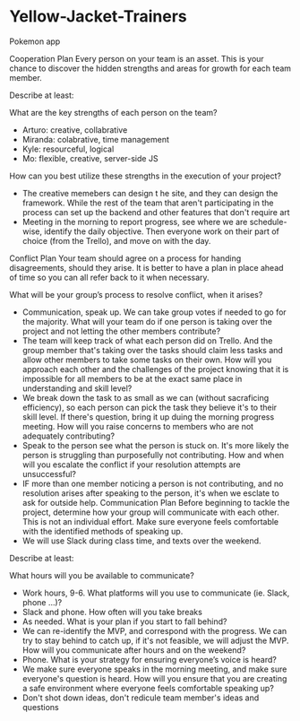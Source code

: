 # Yellow-Jacket-Trainers
Pokemon app


Cooperation Plan
Every person on your team is an asset. This is your chance to discover the hidden strengths and areas for growth for each team member.

Describe at least:

What are the key strengths of each person on the team?
- Arturo: creative, collabrative
- Miranda: colabrative, time management
- Kyle: resourceful, logical
- Mo: flexible, creative, server-side JS

How can you best utilize these strengths in the execution of your project?
- The creative memebers can design t he site, and they can design the framework. While the rest of the team that aren't participating in the process can set up the backend and other features that don't require art
- Meeting in the morning to report progress, see where we are schedule-wise, identify the daily objective. Then everyone work on their part of choice (from the Trello), and move on with the day. 

Conflict Plan
Your team should agree on a process for handing disagreements, should they arise. It is better to have a plan in place ahead of time so you can all refer back to it when necessary.

What will be your group’s process to resolve conflict, when it arises?
- Communication, speak up. We can take group votes if needed to go for the majority. 
What will your team do if one person is taking over the project and not letting the other members contribute?
- The team will keep track of what each person did on Trello. And the group member that's taking over the tasks should claim less tasks and allow other members to take some tasks on their own.
How will you approach each other and the challenges of the project knowing that it is impossible for all members to be at the exact same place in understanding and skill level?
- We break down the task to as small as we can (without sacraficing efficiency), so each person can pick the task they believe it's to their skill level. If there's question, bring it up duing the morning progress meeting.
How will you raise concerns to members who are not adequately contributing?
- Speak to the person see what the person is stuck on. It's more likely the person is struggling than purposefully not contributing.
How and when will you escalate the conflict if your resolution attempts are unsuccessful? 
- IF more than one member noticing a person is not contributing, and no resolution arises after speaking to the person, it's when we esclate to ask for outside help. 
Communication Plan
Before beginning to tackle the project, determine how your group will communicate with each other. This is not an individual effort. Make sure everyone feels comfortable with the identified methods of speaking up.
- We will use Slack during class time, and texts over the weekend.

Describe at least:

What hours will you be available to communicate?
- Work hours, 9-6.
What platforms will you use to communicate (ie. Slack, phone …)?
- Slack and phone. 
How often will you take breaks
- As needed. 
What is your plan if you start to fall behind?
- We can re-identify the MVP, and correspond with the progress. We can try to stay behind to catch up, if it's not feasible, we will adjust the MVP. 
How will you communicate after hours and on the weekend?
- Phone. 
What is your strategy for ensuring everyone’s voice is heard?
- We make sure everyone speaks in the morning meeting, and make sure everyone's question is heard. 
How will you ensure that you are creating a safe environment where everyone feels comfortable speaking up?
- Don't shot down ideas, don't redicule team member's ideas and questions
